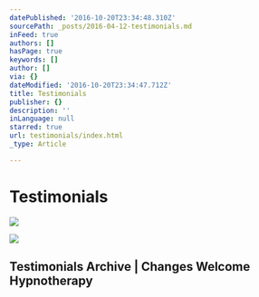 ```yaml
---
datePublished: '2016-10-20T23:34:48.310Z'
sourcePath: _posts/2016-04-12-testimonials.md
inFeed: true
authors: []
hasPage: true
keywords: []
author: []
via: {}
dateModified: '2016-10-20T23:34:47.712Z'
title: Testimonials
publisher: {}
description: ''
inLanguage: null
starred: true
url: testimonials/index.html
_type: Article

---
```

# Testimonials
![](https://s3-us-west-2.amazonaws.com/the-grid-img/p/1faeee12bedb06fc5208bb787217ef88af131558.jpg)

<article style=""><img src="https://s3-us-west-2.amazonaws.com/the-grid-img/p/f07c5307a3aa7a042dd9cbfafa665035563965ec.jpg" /><h1>Testimonials Archive | Changes Welcome Hypnotherapy</h1></article>